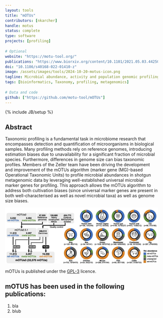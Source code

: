 ```yaml
---
layout: tools
title: "mOTUs"
contributors: [nkarcher]
handle: motus
status: complete
type: software
projects: [profiling]

# Optional
website: "https://motu-tool.org/"
publications: "https://www.biorxiv.org/content/10.1101/2021.05.03.442509v1"
doi: "10.1186/s40168-022-01410-z"
image: /assets/images/tools/2024-10-20-motus-icon.png
tagline: Microbial abundance, activity and population genomic profiling with mOTUs
tags: [bioinformatics, Taxonomy, profiling, metagenomics]

# Data and code
github: ["https://github.com/motu-tool/mOTUs"]
---
```

{% include JB/setup %}


## Abstract
Taxonomic profiling is a fundamental task in microbiome research that encompasses detection and quantification of microorganisms in biological samples. Many profiling methods rely on reference genomes, introducing estimation biases due to unavailability for a significant fraction of microbial species. Furthermore, differences in genome size can bias taxonomic profiles. Members of the Zeller team have been driving the development and improvement of the mOTUs algorithm (marker gene (MG)-based Operational Taxonomic Units) to profile microbial abundances in shotgun metagenomic data by leveraging well-established universal microbial marker genes for profiling. This approach allows the mOTUs algorithm to address both cultivation biases (since universal marker genes are present in both well-characterised as well as novel microbial taxa) as well as genome size biases.  

![mOTUs](/assets/images/tools/2022-12-09-mOTUs_picture_modified.png)

mOTUs is published under the [GPL-3](https://www.gnu.org/licenses/gpl-3.0.en.html)  licence. 

## mOTUS has been used in the following publications:
1. bla
2. blub
